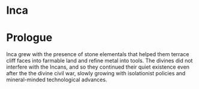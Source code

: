 # Inca

# Prologue

Inca grew with the presence of stone elementals that helped them terrace cliff faces into farmable land and refine metal into tools. The divines did not interfere with the Incans, and so they continued their quiet existence even after the the divine civil war, slowly growing with isolationist policies and mineral-minded technological advances.